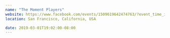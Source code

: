 ```yaml
---
name: "The Moment Players"
website: https://www.facebook.com/events/1509619642474763/?event_time_id=1509619659141428
location: San Francisco, California, USA

date: 2019-03-01T19:02:00-08:00
---
```

